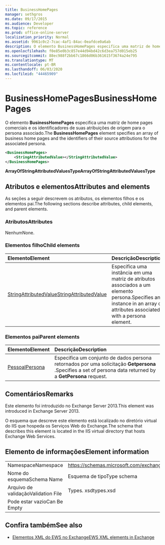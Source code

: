 ```yaml
---
title: BusinessHomePages
manager: sethgros
ms.date: 09/17/2015
ms.audience: Developer
ms.topic: reference
ms.prod: office-online-server
localization_priority: Normal
ms.assetid: 9961c0c2-7cac-4af1-84ac-0eafdce0a6ab
description: O elemento BusinessHomePages especifica uma matriz de home pages comerciais e os identificadores de suas atribuições de origem para o persona associado.
ms.openlocfilehash: f0e85e0b3c857e44d94bd42c6d3ea757d015eb25
ms.sourcegitcommit: 88ec988f2bb67c1866d06b361615f3674a24e795
ms.translationtype: MT
ms.contentlocale: pt-BR
ms.lasthandoff: 06/03/2020
ms.locfileid: "44465909"
---
```

# <a name="businesshomepages"></a><span data-ttu-id="4bdd5-103">BusinessHomePages</span><span class="sxs-lookup"><span data-stu-id="4bdd5-103">BusinessHomePages</span></span>

<span data-ttu-id="4bdd5-104">O elemento **BusinessHomePages** especifica uma matriz de home pages comerciais e os identificadores de suas atribuições de origem para o persona associado.</span><span class="sxs-lookup"><span data-stu-id="4bdd5-104">The **BusinessHomePages** element specifies an array of business home pages and the identifiers of their source attributions for the associated persona.</span></span> 
  
```XML
<BusinessHomePages>
    <StringAttributedValue></StringAttributedValue>
</BusinessHomePages>
```

 <span data-ttu-id="4bdd5-105">**ArrayOfStringAttributedValuesType**</span><span class="sxs-lookup"><span data-stu-id="4bdd5-105">**ArrayOfStringAttributedValuesType**</span></span>
## <a name="attributes-and-elements"></a><span data-ttu-id="4bdd5-106">Atributos e elementos</span><span class="sxs-lookup"><span data-stu-id="4bdd5-106">Attributes and elements</span></span>

<span data-ttu-id="4bdd5-107">As seções a seguir descrevem os atributos, os elementos filhos e os elementos pai.</span><span class="sxs-lookup"><span data-stu-id="4bdd5-107">The following sections describe attributes, child elements, and parent elements.</span></span>
  
### <a name="attributes"></a><span data-ttu-id="4bdd5-108">Atributos</span><span class="sxs-lookup"><span data-stu-id="4bdd5-108">Attributes</span></span>

<span data-ttu-id="4bdd5-109">Nenhum</span><span class="sxs-lookup"><span data-stu-id="4bdd5-109">None.</span></span>
  
### <a name="child-elements"></a><span data-ttu-id="4bdd5-110">Elementos filho</span><span class="sxs-lookup"><span data-stu-id="4bdd5-110">Child elements</span></span>

|<span data-ttu-id="4bdd5-111">**Elemento**</span><span class="sxs-lookup"><span data-stu-id="4bdd5-111">**Element**</span></span>|<span data-ttu-id="4bdd5-112">**Descrição**</span><span class="sxs-lookup"><span data-stu-id="4bdd5-112">**Description**</span></span>|
|:-----|:-----|
|[<span data-ttu-id="4bdd5-113">StringAttributedValue</span><span class="sxs-lookup"><span data-stu-id="4bdd5-113">StringAttributedValue</span></span>](stringattributedvalue.md) <br/> |<span data-ttu-id="4bdd5-114">Especifica uma instância em uma matriz de atributos associados a um elemento persona.</span><span class="sxs-lookup"><span data-stu-id="4bdd5-114">Specifies an instance in an array of attributes associated with a persona element.</span></span>  <br/> |
   
### <a name="parent-elements"></a><span data-ttu-id="4bdd5-115">Elementos pai</span><span class="sxs-lookup"><span data-stu-id="4bdd5-115">Parent elements</span></span>

|<span data-ttu-id="4bdd5-116">**Elemento**</span><span class="sxs-lookup"><span data-stu-id="4bdd5-116">**Element**</span></span>|<span data-ttu-id="4bdd5-117">**Descrição**</span><span class="sxs-lookup"><span data-stu-id="4bdd5-117">**Description**</span></span>|
|:-----|:-----|
|[<span data-ttu-id="4bdd5-118">Pessoal</span><span class="sxs-lookup"><span data-stu-id="4bdd5-118">Persona</span></span>](persona.md) <br/> |<span data-ttu-id="4bdd5-119">Especifica um conjunto de dados persona retornados por uma solicitação **Getpersona** .</span><span class="sxs-lookup"><span data-stu-id="4bdd5-119">Specifies a set of persona data returned by a **GetPersona** request.</span></span>  <br/> |
   
## <a name="remarks"></a><span data-ttu-id="4bdd5-120">Comentários</span><span class="sxs-lookup"><span data-stu-id="4bdd5-120">Remarks</span></span>

<span data-ttu-id="4bdd5-121">Este elemento foi introduzido no Exchange Server 2013.</span><span class="sxs-lookup"><span data-stu-id="4bdd5-121">This element was introduced in Exchange Server 2013.</span></span>
  
<span data-ttu-id="4bdd5-122">O esquema que descreve este elemento está localizado no diretório virtual do IIS que hospeda os Serviços Web do Exchange.</span><span class="sxs-lookup"><span data-stu-id="4bdd5-122">The schema that describes this element is located in the IIS virtual directory that hosts Exchange Web Services.</span></span>
  
## <a name="element-information"></a><span data-ttu-id="4bdd5-123">Elemento de informações</span><span class="sxs-lookup"><span data-stu-id="4bdd5-123">Element information</span></span>

|||
|:-----|:-----|
|<span data-ttu-id="4bdd5-124">Namespace</span><span class="sxs-lookup"><span data-stu-id="4bdd5-124">Namespace</span></span>  <br/> |https://schemas.microsoft.com/exchange/services/2006/types  <br/> |
|<span data-ttu-id="4bdd5-125">Nome do esquema</span><span class="sxs-lookup"><span data-stu-id="4bdd5-125">Schema Name</span></span>  <br/> |<span data-ttu-id="4bdd5-126">Esquema de tipo</span><span class="sxs-lookup"><span data-stu-id="4bdd5-126">Type schema</span></span>  <br/> |
|<span data-ttu-id="4bdd5-127">Arquivo de validação</span><span class="sxs-lookup"><span data-stu-id="4bdd5-127">Validation File</span></span>  <br/> |<span data-ttu-id="4bdd5-128">Types. xsd</span><span class="sxs-lookup"><span data-stu-id="4bdd5-128">types.xsd</span></span>  <br/> |
|<span data-ttu-id="4bdd5-129">Pode estar vazio</span><span class="sxs-lookup"><span data-stu-id="4bdd5-129">Can Be Empty</span></span>  <br/> ||
   
## <a name="see-also"></a><span data-ttu-id="4bdd5-130">Confira também</span><span class="sxs-lookup"><span data-stu-id="4bdd5-130">See also</span></span>



- [<span data-ttu-id="4bdd5-131">Elementos XML do EWS no Exchange</span><span class="sxs-lookup"><span data-stu-id="4bdd5-131">EWS XML elements in Exchange</span></span>](ews-xml-elements-in-exchange.md)

